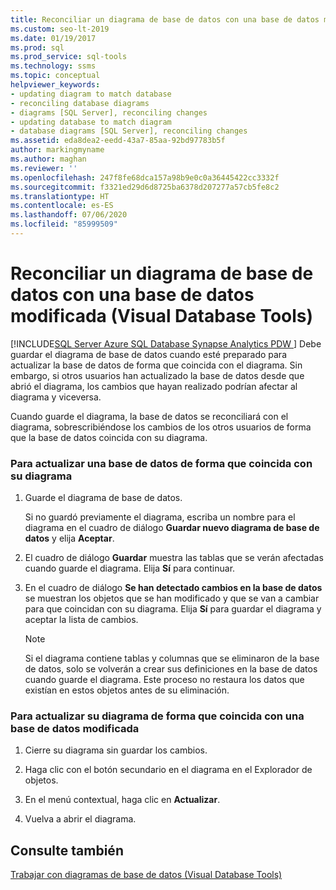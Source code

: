 ```yaml
---
title: Reconciliar un diagrama de base de datos con una base de datos modificada
ms.custom: seo-lt-2019
ms.date: 01/19/2017
ms.prod: sql
ms.prod_service: sql-tools
ms.technology: ssms
ms.topic: conceptual
helpviewer_keywords:
- updating diagram to match database
- reconciling database diagrams
- diagrams [SQL Server], reconciling changes
- updating database to match diagram
- database diagrams [SQL Server], reconciling changes
ms.assetid: eda8dea2-eedd-43a7-85aa-92bd97783b5f
author: markingmyname
ms.author: maghan
ms.reviewer: ''
ms.openlocfilehash: 247f8fe68dca157a98b9e0c0a36445422cc3332f
ms.sourcegitcommit: f3321ed29d6d8725ba6378d207277a57cb5fe8c2
ms.translationtype: HT
ms.contentlocale: es-ES
ms.lasthandoff: 07/06/2020
ms.locfileid: "85999509"
---
```

# <a name="reconcile-a-database-diagram-with-a-modified-database-visual-database-tools"></a>Reconciliar un diagrama de base de datos con una base de datos modificada (Visual Database Tools)
[!INCLUDE[SQL Server Azure SQL Database Synapse Analytics PDW ](../../includes/applies-to-version/sql-asdb-asdbmi-asa-pdw.md)]
Debe guardar el diagrama de base de datos cuando esté preparado para actualizar la base de datos de forma que coincida con el diagrama. Sin embargo, si otros usuarios han actualizado la base de datos desde que abrió el diagrama, los cambios que hayan realizado podrían afectar al diagrama y viceversa.  
  
Cuando guarde el diagrama, la base de datos se reconciliará con el diagrama, sobrescribiéndose los cambios de los otros usuarios de forma que la base de datos coincida con su diagrama.  
  
### <a name="to-update-a-database-to-match-your-diagram"></a>Para actualizar una base de datos de forma que coincida con su diagrama  
  
1.  Guarde el diagrama de base de datos.  
  
    Si no guardó previamente el diagrama, escriba un nombre para el diagrama en el cuadro de diálogo **Guardar nuevo diagrama de base de datos** y elija **Aceptar**.  
  
2.  El cuadro de diálogo **Guardar** muestra las tablas que se verán afectadas cuando guarde el diagrama. Elija **Sí** para continuar.  
  
3.  En el cuadro de diálogo **Se han detectado cambios en la base de datos** se muestran los objetos que se han modificado y que se van a cambiar para que coincidan con su diagrama. Elija **Sí** para guardar el diagrama y aceptar la lista de cambios.  
  
    > [!NOTE]  
    > Si el diagrama contiene tablas y columnas que se eliminaron de la base de datos, solo se volverán a crear sus definiciones en la base de datos cuando guarde el diagrama. Este proceso no restaura los datos que existían en estos objetos antes de su eliminación.  
  
### <a name="to-update-your-diagram-to-match-a-modified-database"></a>Para actualizar su diagrama de forma que coincida con una base de datos modificada  
  
1.  Cierre su diagrama sin guardar los cambios.  
  
2.  Haga clic con el botón secundario en el diagrama en el Explorador de objetos.  
  
3.  En el menú contextual, haga clic en **Actualizar**.  
  
4.  Vuelva a abrir el diagrama.  
  
## <a name="see-also"></a>Consulte también  
[Trabajar con diagramas de base de datos &#40;Visual Database Tools&#41;](../../ssms/visual-db-tools/work-with-database-diagrams-visual-database-tools.md)  
  
